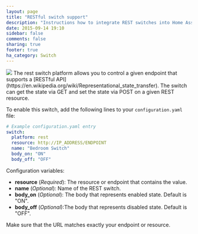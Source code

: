 ```yaml
---
layout: page
title: "RESTful switch support"
description: "Instructions how to integrate REST switches into Home Assistant."
date: 2015-09-14 19:10
sidebar: false
comments: false
sharing: true
footer: true
ha_category: Switch
---
```


<img src='/images/supported_brands/rest.png' class='brand pull-right' />
The rest switch platform allows you to control a given endpoint that supports a [RESTful API](https://en.wikipedia.org/wiki/Representational_state_transfer). The switch can get the state via GET and set the state via POST on a given REST resource.

To enable this switch, add the following lines to your `configuration.yaml` file:

```yaml
# Example configuration.yaml entry
switch:
  platform: rest
  resource: http://IP_ADDRESS/ENDPOINT
  name: "Bedroom Switch"
  body_on: "ON"
  body_off: "OFF"
```

Configuration variables:

- **resource** (*Required*): The resource or endpoint that contains the value.
- **name** (*Optional*): Name of the REST switch.
- **body_on** (*Optional*): The body that represents enabled state. Default is "ON".
- **body_off** (*Optional*):The body that represents disabled state. Default is "OFF".

<p class='note warning'>
Make sure that the URL matches exactly your endpoint or resource.
</p>

